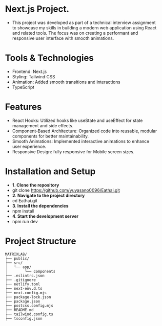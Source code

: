 # Next.js Project.
- This project was developed as part of a technical interview assignment to showcase my skills in building a modern web application using React and related tools. The focus was on creating a performant and responsive user interface with smooth animations.
# Tools & Technologies
- Frontend: Next.js
- Styling: Tailwind CSS 
- Animation: Added smooth transitions and interactions
- TypeScript

# Features
- React Hooks: Utilized hooks like useState and useEffect for state management and side effects.
- Component-Based Architecture: Organized code into reusable, modular components for better maintainability.
- Smooth Animations: Implemented interactive animations to enhance user experience.
- Responsive Design: fully responsive for Mobile screen sizes.

# Installation and Setup 
- **1. Clone the repository**
- git clone https://github.com/yuyasano0096/Eathai.git
- **2. Navigate to the project directory**
- cd Eathai.git
- **3. Install the dependencies**
- npm install
- **4. Start the development server**
- npm run dev
# Project Structure
```plaintext
MATRIXLAB/     
├── public/            
├── src/               
│   └── app/
│        └── components                               
├── .eslintrc.json      
├── .gitignore          
├── netlify.toml       
├── next-env.d.ts      
├── next.config.mjs    
├── package-lock.json  
├── package.json        
├── postcss.config.mjs 
├── README.md           
├── tailwind.config.ts 
├── tsconfig.json       





